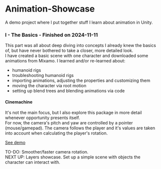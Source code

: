 # Animation-Showcase
A demo project where I put together stuff I learn about animation in Unity.

### I - The Basics - Finished on 2024-11-11
This part was all about deep diving into concepts I already knew the basics of, but have never bothered to take a closer, more detailed look.<br>
I have created a basic scene with one character and downloaded some animations from Mixamo. I learned and/or re-learned about:
* humanoid rigs
* troubleshooting humanoid rigs
* importing animations, adjusting the properties and customizing them
* moving the character via root motion
* setting up blend trees and blending animations via code

#### Cinemachine
It's not the main focus, but I also explore this package in more detail whenever opportunity presents itself.<br>
For now, the camera's pitch and yaw are controlled by a pointer (mouse/gamepad). The camera follows the player and it's values are taken into account when calculating the player's rotation.

[See demo](https://1drv.ms/v/s!AiJtXPPGXKuz0ACJspNvIsaDYmZS?e=HvOv8x)

TO-DO: Smoother/faster camera rotation.<br>
NEXT UP: Layers showcase. Set up a simple scene with objects the character can interact with.
